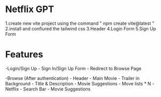 # Netflix GPT
1.create new vite project using the command  " npm create vite@latest "
2.install and confiured the tailwind css
3.Header
4.Login Form
5.Sign Up Form

# Features
-Login/Sign Up
    - Sign In/Sign Up Form
    - Redirect to Browse Page
    
-Browse (After authentication)
    - Header 
    - Main Movie
            - Trailer in Background
            - Title & Description
            - Movie Suggestions
                - Move lists * N
-Netflix
    - Search Bar
    - Movie Suggestions
